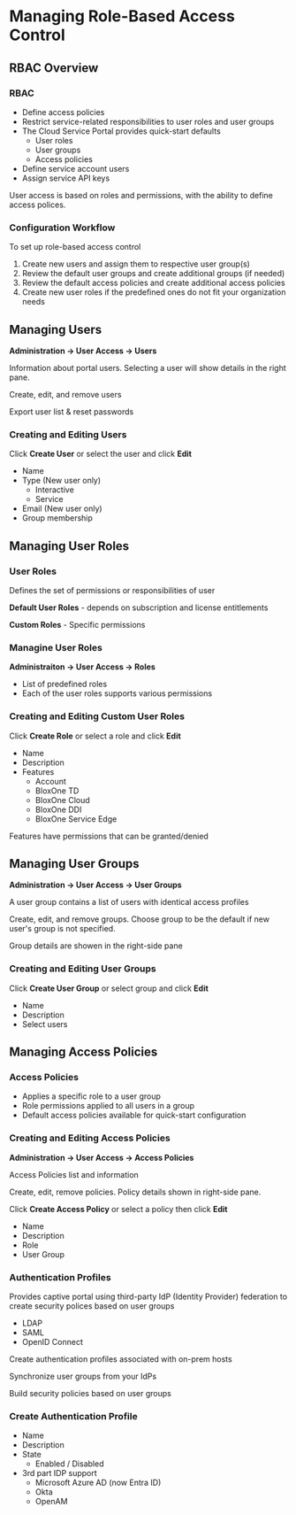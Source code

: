 # Managing Role-Based Access Control

## RBAC Overview

### RBAC
* Define access policies
* Restrict service-related responsibilities to user roles and user groups
* The Cloud Service Portal provides quick-start defaults
    * User roles
    * User groups
    * Access policies
* Define service account users
* Assign service API keys

User access is based on roles and permissions, with the ability to define access polices.

### Configuration Workflow
To set up role-based access control
1. Create new users and assign them to respective user group(s)
2. Review the default user groups and create additional groups (if needed)
3. Review the default access policies and create additional access policies
4. Create new user roles if the predefined ones do not fit your organization needs


## Managing Users

**Administration -> User Access -> Users**

Information about portal users. Selecting a user will show details in the right pane.

Create, edit, and remove users

Export user list & reset passwords

### Creating and Editing Users
Click **Create User** or select the user and click **Edit**
* Name
* Type (New user only)
    * Interactive
    * Service
* Email (New user only)
* Group membership


## Managing User Roles
### User Roles
Defines the set of permissions or responsibilities of user

**Default User Roles** - depends on subscription and license entitlements

**Custom Roles** - Specific permissions

### Managine User Roles
**Administraiton -> User Access -> Roles**

* List of predefined roles
* Each of the user roles supports various permissions

### Creating and Editing Custom User Roles
Click **Create Role** or select a role and click **Edit**
* Name
* Description
* Features
    * Account
    * BloxOne TD
    * BloxOne Cloud
    * BloxOne DDI
    * BloxOne Service Edge

Features have permissions that can be granted/denied


## Managing User Groups
**Administration -> User Access -> User Groups**

A user group contains a list of users with identical access profiles

Create, edit, and remove groups. Choose group to be the default if new user's group is not specified.

Group details are showen in the right-side pane

### Creating and Editing User Groups
Click **Create User Group** or select group and click **Edit**
* Name
* Description
* Select users


## Managing Access Policies
### Access Policies
* Applies a specific role to a user group
* Role permissions applied to all users in a group
* Default access policies available for quick-start configuration

### Creating and Editing Access Policies
**Administration -> User Access -> Access Policies**

Access Policies list and information

Create, edit, remove policies. Policy details shown in right-side pane.

Click **Create Access Policy** or select a policy then click **Edit**
* Name
* Description
* Role
* User Group

### Authentication Profiles

Provides captive portal using third-party IdP (Identity Provider) federation to create security polices based on user groups
* LDAP
* SAML
* OpenID Connect

Create authentication profiles associated with on-prem hosts

Synchronize user groups from your IdPs

Build security policies based on user groups

### Create Authentication Profile
* Name
* Description
* State
    * Enabled / Disabled
* 3rd part IDP support
    * Microsoft Azure AD (now Entra ID)
    * Okta
    * OpenAM
